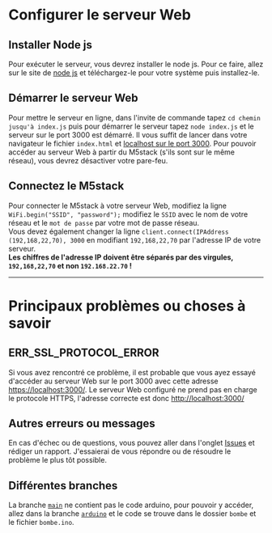 # Configurer le serveur Web

  ## Installer Node js
  Pour exécuter le serveur, vous devrez installer le node js.
  Pour ce faire, allez sur le site de [node js](https://nodejs.org/en/download/) et téléchargez-le pour votre système puis installez-le.

  ## Démarrer le serveur Web
  Pour mettre le serveur en ligne, dans l'invite de commande tapez `cd chemin jusqu'à index.js` puis pour démarrer le serveur tapez `node index.js` et le serveur sur le port 3000 est démarré.
  Il vous suffit de lancer dans votre navigateur le fichier `index.html` et [localhost sur le port 3000](http://localhost:3000/).
  Pour pouvoir accéder au serveur Web à partir du M5stack (s'ils sont sur le même réseau), vous devrez désactiver votre pare-feu.

  ## Connectez le M5stack
  Pour connecter le M5stack à votre serveur Web, modifiez la ligne `WiFi.begin("SSID", "password");` modifiez le `SSID` avec le nom de votre réseau et le `mot de passe` par votre mot de passe réseau.  
  Vous devez également changer la ligne `client.connect(IPAddress (192,168,22,70), 3000` en modifiant `192,168,22,70` par l'adresse IP de votre serveur.  
  __Les chiffres de l'adresse IP doivent être séparés par des virgules, `192,168,22,70` et non `192.168.22.70` !__

-----------------

# Principaux problèmes ou choses à savoir

  ## ERR_SSL_PROTOCOL_ERROR
  Si vous avez rencontré ce problème, il est probable que vous ayez essayé d'accéder au serveur Web sur le port 3000 avec cette adresse [https://localhost:3000/](https://localhost:3000/). Le serveur Web configuré ne prend pas en charge le protocole HTTPS, l'adresse correcte est donc [http://localhost:3000/](http://localhost:3000/)
  
  ## Autres erreurs ou messages
  En cas d'échec ou de questions, vous pouvez aller dans l'onglet [Issues](https://github.com/angerenage/SI_Ange/issues) et rédiger un rapport. J'essaierai de vous répondre ou de résoudre le problème le plus tôt possible.

  ## Différentes branches
  La branche [`main`](https://github.com/angerenage/SI_Ange/) ne contient pas le code arduino, pour pouvoir y accéder, allez dans la branche [`arduino`](https://github.com/angerenage/SI_Ange/tree/arduino) et le code se trouve dans le dossier `bombe` et le fichier `bombe.ino`.
